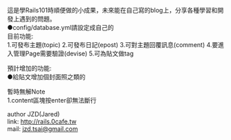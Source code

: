 這是學Rails101時順便做的小成果，未來能在自己寫的blog上，分享各種學習和開發上遇到的問題。<br>
●config/database.yml請設定成自己的<br>
目前功能:<br>
1.可發布主題(topic)
2.可發布日記(epost)
3.可對主題回覆訊息(comment)
4.要進入管理Page需要驗證(devise)
5.可為貼文做tag

預計增加的功能:<br>
●給貼文增加個封面照之類的

暫時無解Note<br>
1.content區塊按enter卻無法斷行


author JZD(Jared) <br>
link: http://rails.0cafe.tw <br>
mail: jzd.tsai@gmail.com
